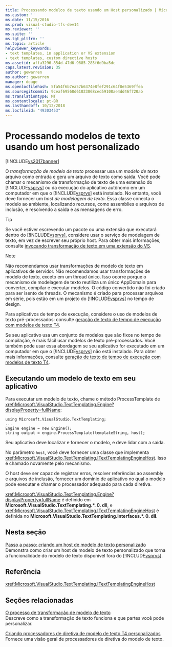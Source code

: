 ```yaml
---
title: Processando modelos de texto usando um Host personalizado | Microsoft Docs
ms.custom: ''
ms.date: 11/15/2016
ms.prod: visual-studio-tfs-dev14
ms.reviewer: ''
ms.suite: ''
ms.tgt_pltfrm: ''
ms.topic: article
helpviewer_keywords:
- text templates, in application or VS extension
- text templates, custom directive hosts
ms.assetid: affa3296-854d-47d6-9685-285f6d9ba5dc
caps.latest.revision: 35
author: gewarren
ms.author: gewarren
manager: douge
ms.openlocfilehash: 5fa54f6b7ea57b6374e8fef291c64f0e5369ffea
ms.sourcegitcommit: 9ceaf69568d61023868ced59108ae4dd46f720ab
ms.translationtype: MT
ms.contentlocale: pt-BR
ms.lasthandoff: 10/12/2018
ms.locfileid: "49303453"
---
```

# <a name="processing-text-templates-by-using-a-custom-host"></a>Processando modelos de texto usando um host personalizado
[!INCLUDE[vs2017banner](../includes/vs2017banner.md)]

O *transformação de modelo de texto* processar usa um *modelo de texto* arquivo como entrada e gera um arquivo de texto como saída. Você pode chamar o mecanismo de transformação de texto de uma extensão do [!INCLUDE[vsprvs](../includes/vsprvs-md.md)] ou da execução do aplicativo autônomo em um computador em que o [!INCLUDE[vsprvs](../includes/vsprvs-md.md)] está instalado. No entanto, você deve fornecer um *host de modelagem de texto*. Essa classe conecta o modelo ao ambiente, localizando recursos, como assemblies e arquivos de inclusão, e resolvendo a saída e as mensagens de erro.  
  
> [!TIP]
>  Se você estiver escrevendo um pacote ou uma extensão que executará dentro do [!INCLUDE[vsprvs](../includes/vsprvs-md.md)], considere usar o serviço de modelagem de texto, em vez de escrever seu próprio host. Para obter mais informações, consulte [invocando transformação de texto em uma extensão do VS](../modeling/invoking-text-transformation-in-a-vs-extension.md).  
  
> [!NOTE]
>  Não recomendamos usar transformações de modelo de texto em aplicativos de servidor. Não recomendamos usar transformações de modelo de texto, exceto em um thread único. Isso ocorre porque o mecanismo de modelagem de texto reutiliza um único AppDomain para converter, compilar e executar modelos. O código convertido não foi criado para ser isento de threads. O mecanismo é criado para processar arquivos em série, pois estão em um projeto do [!INCLUDE[vsprvs](../includes/vsprvs-md.md)] no tempo de design.  
>   
>  Para aplicativos de tempo de execução, considere o uso de modelos de texto pré-processados: consulte [geração de texto de tempo de execução com modelos de texto T4](../modeling/run-time-text-generation-with-t4-text-templates.md).  
  
 Se seu aplicativo usa um conjunto de modelos que são fixos no tempo de compilação, é mais fácil usar modelos de texto pré-processados. Você também pode usar essa abordagem se seu aplicativo for executado em um computador em que o [!INCLUDE[vsprvs](../includes/vsprvs-md.md)] não está instalado. Para obter mais informações, consulte [geração de texto de tempo de execução com modelos de texto T4](../modeling/run-time-text-generation-with-t4-text-templates.md).  
  
## <a name="executing-a-text-template-in-your-application"></a>Executando um modelo de texto em seu aplicativo  
 Para executar um modelo de texto, chame o método ProcessTemplate de <xref:Microsoft.VisualStudio.TextTemplating.Engine?displayProperty=fullName>:  
  
```  
using Microsoft.VisualStudio.TextTemplating;  
...  
Engine engine = new Engine();  
string output = engine.ProcessTemplate(templateString, host);  
```  
  
 Seu aplicativo deve localizar e fornecer o modelo, e deve lidar com a saída.  
  
 No parâmetro `host`, você deve fornecer uma classe que implementa <xref:Microsoft.VisualStudio.TextTemplating.ITextTemplatingEngineHost>. Isso é chamado novamente pelo mecanismo.  
  
 O host deve ser capaz de registrar erros, resolver referências ao assembly e arquivos de inclusão, fornecer um domínio de aplicativo no qual o modelo pode executar e chamar o processador adequado para cada diretiva.  
  
 <xref:Microsoft.VisualStudio.TextTemplating.Engine?displayProperty=fullName> é definido em **Microsoft.VisualStudio.TextTemplating.\*. 0. dll**, e <xref:Microsoft.VisualStudio.TextTemplating.ITextTemplatingEngineHost> é definida no **Microsoft.VisualStudio.TextTemplating.Interfaces.\*. 0. dll**.  
  
## <a name="in-this-section"></a>Nesta seção  
 [Passo a passo: criando um host de modelo de texto personalizado](../modeling/walkthrough-creating-a-custom-text-template-host.md)  
 Demonstra como criar um host de modelo de texto personalizado que torna a funcionalidade do modelo de texto disponível fora do [!INCLUDE[vsprvs](../includes/vsprvs-md.md)].  
  
## <a name="reference"></a>Referência  
 <xref:Microsoft.VisualStudio.TextTemplating.ITextTemplatingEngineHost>  
  
## <a name="related-sections"></a>Seções relacionadas  
 [O processo de transformação de modelo de texto](../modeling/the-text-template-transformation-process.md)  
 Descreve como a transformação de texto funciona e que partes você pode personalizar.  
  
 [Criando processadores de diretiva de modelo de texto T4 personalizados](../modeling/creating-custom-t4-text-template-directive-processors.md)  
 Fornece uma visão geral de processadores de diretiva do modelo de texto.



